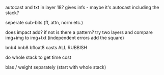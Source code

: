 autocast and txt in layer 18? gives infs - maybe it's autocast including the stack?

seperate sub-bits (ff, attn, norm etc.)

does impact add? if not is there a pattern? try two layers and compare img+img to img+txt
(independent errors add the square)


bnb4 bnb8 bfloat8 casts  ALL RUBBISH


do whole stack to get time cost


bias / weight  separately (start with whole stack)




